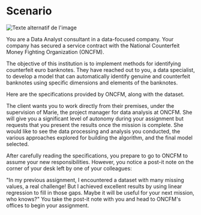 # Scenario
![Texte alternatif de l'image](readme_p10.jpg)



You are a Data Analyst consultant in a data-focused company. Your company has secured a service contract with the National Counterfeit Money Fighting Organization (ONCFM).

The objective of this institution is to implement methods for identifying counterfeit euro banknotes. They have reached out to you, a data specialist, to develop a model that can automatically identify genuine and counterfeit banknotes using specific dimensions and elements of the banknotes.

Here are the specifications provided by ONCFM, along with the dataset.

The client wants you to work directly from their premises, under the supervision of Marie, the project manager for data analysis at ONCFM. She will give you a significant level of autonomy during your assignment but requests that you present the results once the mission is complete. She would like to see the data processing and analysis you conducted, the various approaches explored for building the algorithm, and the final model selected.

After carefully reading the specifications, you prepare to go to ONCFM to assume your new responsibilities. However, you notice a post-it note on the corner of your desk left by one of your colleagues:

"In my previous assignment, I encountered a dataset with many missing values, a real challenge! But I achieved excellent results by using linear regression to fill in those gaps. Maybe it will be useful for your next mission, who knows?" You take the post-it note with you and head to ONCFM's offices to begin your assignment.
